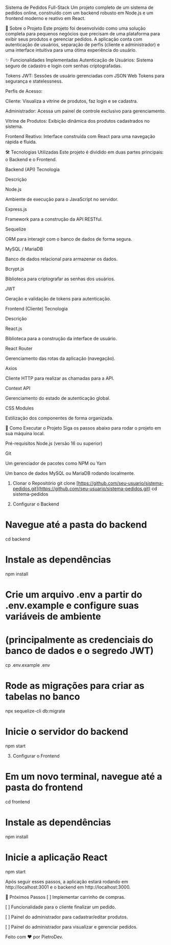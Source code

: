 Sistema de Pedidos Full-Stack
Um projeto completo de um sistema de pedidos online, construído com um backend robusto em Node.js e um frontend moderno e reativo em React.

📜 Sobre o Projeto
Este projeto foi desenvolvido como uma solução completa para pequenos negócios que precisam de uma plataforma para exibir seus produtos e gerenciar pedidos. A aplicação conta com autenticação de usuários, separação de perfis (cliente e administrador) e uma interface intuitiva para uma ótima experiência do usuário.

✨ Funcionalidades Implementadas
Autenticação de Usuários: Sistema seguro de cadastro e login com senhas criptografadas.

Tokens JWT: Sessões de usuário gerenciadas com JSON Web Tokens para segurança e statelessness.

Perfis de Acesso:

Cliente: Visualiza a vitrine de produtos, faz login e se cadastra.

Administrador: Acessa um painel de controle exclusivo para gerenciamento.

Vitrine de Produtos: Exibição dinâmica dos produtos cadastrados no sistema.

Frontend Reativo: Interface construída com React para uma navegação rápida e fluida.

🛠️ Tecnologias Utilizadas
Este projeto é dividido em duas partes principais: o Backend e o Frontend.

Backend (API)
Tecnologia

Descrição

Node.js

Ambiente de execução para o JavaScript no servidor.

Express.js

Framework para a construção da API RESTful.

Sequelize

ORM para interagir com o banco de dados de forma segura.

MySQL / MariaDB

Banco de dados relacional para armazenar os dados.

Bcrypt.js

Biblioteca para criptografar as senhas dos usuários.

JWT

Geração e validação de tokens para autenticação.

Frontend (Cliente)
Tecnologia

Descrição

React.js

Biblioteca para a construção da interface de usuário.

React Router

Gerenciamento das rotas da aplicação (navegação).

Axios

Cliente HTTP para realizar as chamadas para a API.

Context API

Gerenciamento do estado de autenticação global.

CSS Modules

Estilização dos componentes de forma organizada.

🚀 Como Executar o Projeto
Siga os passos abaixo para rodar o projeto em sua máquina local.

Pré-requisitos
Node.js (versão 16 ou superior)

Git

Um gerenciador de pacotes como NPM ou Yarn

Um banco de dados MySQL ou MariaDB rodando localmente.

1. Clonar o Repositório
git clone [https://github.com/seu-usuario/sistema-pedidos.git](https://github.com/seu-usuario/sistema-pedidos.git)
cd sistema-pedidos

2. Configurar o Backend
# Navegue até a pasta do backend
cd backend

# Instale as dependências
npm install

# Crie um arquivo .env a partir do .env.example e configure suas variáveis de ambiente
# (principalmente as credenciais do banco de dados e o segredo JWT)
cp .env.example .env

# Rode as migrações para criar as tabelas no banco
npx sequelize-cli db:migrate

# Inicie o servidor do backend
npm start

3. Configurar o Frontend
# Em um novo terminal, navegue até a pasta do frontend
cd frontend

# Instale as dependências
npm install

# Inicie a aplicação React
npm start

Após seguir esses passos, a aplicação estará rodando em http://localhost:3001 e o backend em http://localhost:3000.

🔮 Próximos Passos
[ ] Implementar carrinho de compras.

[ ] Funcionalidade para o cliente finalizar um pedido.

[ ] Painel do administrador para cadastrar/editar produtos.

[ ] Painel do administrador para visualizar e gerenciar pedidos.

Feito com ❤️ por PietroDev.